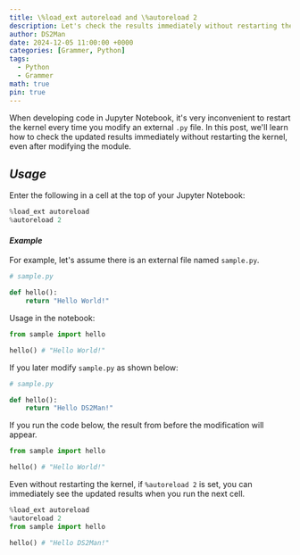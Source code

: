 ```yaml
---
title: \%load_ext autoreload and \%autoreload 2
description: Let's check the results immediately without restarting the kernel. 
author: DS2Man
date: 2024-12-05 11:00:00 +0000
categories: [Grammer, Python]
tags:
  - Python
  - Grammer
math: true
pin: true
---
```


When developing code in Jupyter Notebook, it's very inconvenient to restart the kernel every time you modify an external `.py` file. In this post, we'll learn how to check the updated results immediately without restarting the kernel, even after modifying the module.

## *Usage*

Enter the following in a cell at the top of your Jupyter Notebook:

```python
%load_ext autoreload
%autoreload 2
```

#### *Example*

  For example, let's assume there is an external file named `sample.py`.

```python
# sample.py

def hello():
    return "Hello World!"
```

Usage in the notebook:

```python
from sample import hello

hello() # "Hello World!"
```

If you later modify `sample.py` as shown below:

```python
# sample.py

def hello():
    return "Hello DS2Man!"
```

If you run the code below, the result from before the modification will appear.

```python
from sample import hello

hello() # "Hello World!"
```

Even without restarting the kernel, if `%autoreload 2` is set, you can immediately see the updated results when you run the next cell.

```python
%load_ext autoreload
%autoreload 2
from sample import hello

hello() # "Hello DS2Man!"
```
